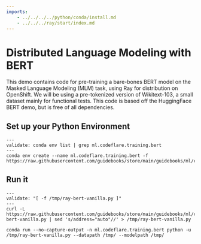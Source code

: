 ```yaml
---
imports:
    - ../../../../python/conda/install.md
    - ../../../ray/start/index.md
---
```


# Distributed Language Modeling with BERT

This demo contains code for pre-training a bare-bones BERT model on the Masked Language Modeling (MLM) task, using Ray for distribution on OpenShift. We will be using a pre-tokenized version of Wikitext-103, a small dataset mainly for functional tests. This code is based off the HuggingFace BERT demo, but is free of all dependencies.

## Set up your Python Environment

```shell
---
validate: conda env list | grep ml.codeflare.training.bert
---
conda env create --name ml.codeflare.training.bert -f https://raw.githubusercontent.com/guidebooks/store/main/guidebooks/ml/codeflare/training/bert/raybert_environment.yml
```

## Run it

```shell
---
validate: "[ -f /tmp/ray-bert-vanilla.py ]"
---
curl -L https://raw.githubusercontent.com/guidebooks/store/main/guidebooks/ml/codeflare/training/bert/ray-bert-vanilla.py | sed 's/address="auto"//' > /tmp/ray-bert-vanilla.py
```

```shell
conda run --no-capture-output -n ml.codeflare.training.bert python -u /tmp/ray-bert-vanilla.py --datapath /tmp/ --modelpath /tmp/
```
